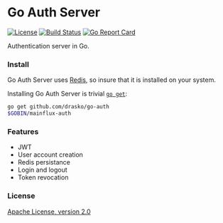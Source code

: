 # Go Auth Server

[![License](https://img.shields.io/badge/license-Apache%20v2.0-blue.svg)](LICENSE)
[![Build Status](https://travis-ci.org/mainflux/mainflux-auth.svg?branch=master)](https://travis-ci.org/mainflux/mainflux-auth)
[![Go Report Card](https://goreportcard.com/badge/github.com/Mainflux/mainflux-auth)](https://goreportcard.com/report/github.com/Mainflux/mainflux-auth)

Authentication server in Go.

### Install
Go Auth Server uses [Redis](https://redis.io/), so insure that it is installed on your system.

Installing Go Auth Server is trivial [`go get`](https://golang.org/cmd/go/):
```bash
go get github.com/drasko/go-auth
$GOBIN/mainflux-auth
```

### Features
- JWT
- User account creation
- Redis persistance
- Login and logout
- Token revocation

### License
[Apache License, version 2.0](LICENSE)
